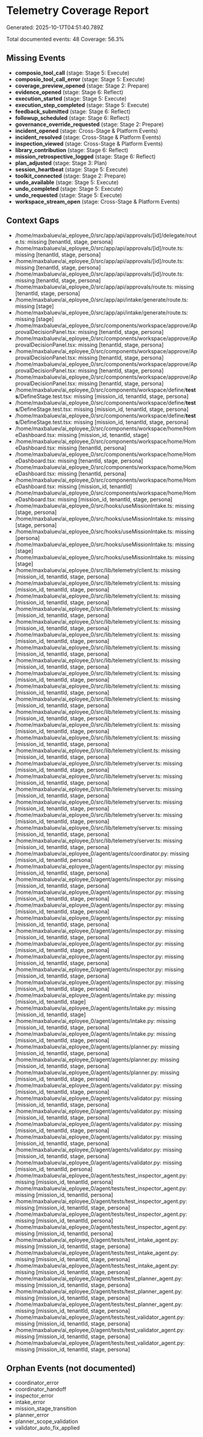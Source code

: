# Telemetry Coverage Report

Generated: 2025-10-17T04:51:40.789Z

Total documented events: 48
Coverage: 56.3%

## Missing Events

- **composio_tool_call** (stage: Stage 5: Execute)
- **composio_tool_call_error** (stage: Stage 5: Execute)
- **coverage_preview_opened** (stage: Stage 2: Prepare)
- **evidence_opened** (stage: Stage 6: Reflect)
- **execution_started** (stage: Stage 5: Execute)
- **execution_step_completed** (stage: Stage 5: Execute)
- **feedback_submitted** (stage: Stage 6: Reflect)
- **followup_scheduled** (stage: Stage 6: Reflect)
- **governance_override_requested** (stage: Stage 2: Prepare)
- **incident_opened** (stage: Cross-Stage & Platform Events)
- **incident_resolved** (stage: Cross-Stage & Platform Events)
- **inspection_viewed** (stage: Cross-Stage & Platform Events)
- **library_contribution** (stage: Stage 6: Reflect)
- **mission_retrospective_logged** (stage: Stage 6: Reflect)
- **plan_adjusted** (stage: Stage 3: Plan)
- **session_heartbeat** (stage: Stage 5: Execute)
- **toolkit_connected** (stage: Stage 2: Prepare)
- **undo_available** (stage: Stage 5: Execute)
- **undo_completed** (stage: Stage 5: Execute)
- **undo_requested** (stage: Stage 5: Execute)
- **workspace_stream_open** (stage: Cross-Stage & Platform Events)

## Context Gaps

- /home/maxbaluev/ai_eployee_0/src/app/api/approvals/[id]/delegate/route.ts: missing [tenantId, stage, persona]
- /home/maxbaluev/ai_eployee_0/src/app/api/approvals/[id]/route.ts: missing [tenantId, stage, persona]
- /home/maxbaluev/ai_eployee_0/src/app/api/approvals/[id]/route.ts: missing [tenantId, stage, persona]
- /home/maxbaluev/ai_eployee_0/src/app/api/approvals/[id]/route.ts: missing [tenantId, stage, persona]
- /home/maxbaluev/ai_eployee_0/src/app/api/approvals/route.ts: missing [tenantId, stage, persona]
- /home/maxbaluev/ai_eployee_0/src/app/api/intake/generate/route.ts: missing [stage]
- /home/maxbaluev/ai_eployee_0/src/app/api/intake/generate/route.ts: missing [stage]
- /home/maxbaluev/ai_eployee_0/src/components/workspace/approve/ApprovalDecisionPanel.tsx: missing [tenantId, stage, persona]
- /home/maxbaluev/ai_eployee_0/src/components/workspace/approve/ApprovalDecisionPanel.tsx: missing [tenantId, stage, persona]
- /home/maxbaluev/ai_eployee_0/src/components/workspace/approve/ApprovalDecisionPanel.tsx: missing [tenantId, stage, persona]
- /home/maxbaluev/ai_eployee_0/src/components/workspace/approve/ApprovalDecisionPanel.tsx: missing [tenantId, stage, persona]
- /home/maxbaluev/ai_eployee_0/src/components/workspace/approve/ApprovalDecisionPanel.tsx: missing [tenantId, stage, persona]
- /home/maxbaluev/ai_eployee_0/src/components/workspace/define/__tests__/DefineStage.test.tsx: missing [mission_id, tenantId, stage, persona]
- /home/maxbaluev/ai_eployee_0/src/components/workspace/define/__tests__/DefineStage.test.tsx: missing [mission_id, tenantId, stage, persona]
- /home/maxbaluev/ai_eployee_0/src/components/workspace/define/__tests__/DefineStage.test.tsx: missing [mission_id, tenantId, stage, persona]
- /home/maxbaluev/ai_eployee_0/src/components/workspace/home/HomeDashboard.tsx: missing [mission_id, tenantId, stage]
- /home/maxbaluev/ai_eployee_0/src/components/workspace/home/HomeDashboard.tsx: missing [tenantId, persona]
- /home/maxbaluev/ai_eployee_0/src/components/workspace/home/HomeDashboard.tsx: missing [tenantId, stage, persona]
- /home/maxbaluev/ai_eployee_0/src/components/workspace/home/HomeDashboard.tsx: missing [tenantId, persona]
- /home/maxbaluev/ai_eployee_0/src/components/workspace/home/HomeDashboard.tsx: missing [mission_id, tenantId]
- /home/maxbaluev/ai_eployee_0/src/components/workspace/home/HomeDashboard.tsx: missing [mission_id, tenantId, stage, persona]
- /home/maxbaluev/ai_eployee_0/src/hooks/useMissionIntake.ts: missing [stage, persona]
- /home/maxbaluev/ai_eployee_0/src/hooks/useMissionIntake.ts: missing [stage, persona]
- /home/maxbaluev/ai_eployee_0/src/hooks/useMissionIntake.ts: missing [persona]
- /home/maxbaluev/ai_eployee_0/src/hooks/useMissionIntake.ts: missing [stage]
- /home/maxbaluev/ai_eployee_0/src/hooks/useMissionIntake.ts: missing [stage]
- /home/maxbaluev/ai_eployee_0/src/lib/telemetry/client.ts: missing [mission_id, tenantId, stage, persona]
- /home/maxbaluev/ai_eployee_0/src/lib/telemetry/client.ts: missing [mission_id, tenantId, stage, persona]
- /home/maxbaluev/ai_eployee_0/src/lib/telemetry/client.ts: missing [mission_id, tenantId, stage, persona]
- /home/maxbaluev/ai_eployee_0/src/lib/telemetry/client.ts: missing [mission_id, tenantId, stage, persona]
- /home/maxbaluev/ai_eployee_0/src/lib/telemetry/client.ts: missing [mission_id, tenantId, stage, persona]
- /home/maxbaluev/ai_eployee_0/src/lib/telemetry/client.ts: missing [mission_id, tenantId, stage, persona]
- /home/maxbaluev/ai_eployee_0/src/lib/telemetry/client.ts: missing [mission_id, tenantId, stage, persona]
- /home/maxbaluev/ai_eployee_0/src/lib/telemetry/client.ts: missing [mission_id, tenantId, stage, persona]
- /home/maxbaluev/ai_eployee_0/src/lib/telemetry/client.ts: missing [mission_id, tenantId, stage, persona]
- /home/maxbaluev/ai_eployee_0/src/lib/telemetry/client.ts: missing [mission_id, tenantId, stage, persona]
- /home/maxbaluev/ai_eployee_0/src/lib/telemetry/client.ts: missing [mission_id, tenantId, stage, persona]
- /home/maxbaluev/ai_eployee_0/src/lib/telemetry/client.ts: missing [mission_id, tenantId, stage, persona]
- /home/maxbaluev/ai_eployee_0/src/lib/telemetry/client.ts: missing [mission_id, tenantId, stage, persona]
- /home/maxbaluev/ai_eployee_0/src/lib/telemetry/client.ts: missing [mission_id, tenantId, stage, persona]
- /home/maxbaluev/ai_eployee_0/src/lib/telemetry/client.ts: missing [mission_id, tenantId, stage, persona]
- /home/maxbaluev/ai_eployee_0/src/lib/telemetry/server.ts: missing [mission_id, tenantId, stage, persona]
- /home/maxbaluev/ai_eployee_0/src/lib/telemetry/server.ts: missing [mission_id, tenantId, stage, persona]
- /home/maxbaluev/ai_eployee_0/src/lib/telemetry/server.ts: missing [mission_id, tenantId, stage, persona]
- /home/maxbaluev/ai_eployee_0/src/lib/telemetry/server.ts: missing [mission_id, tenantId, stage, persona]
- /home/maxbaluev/ai_eployee_0/src/lib/telemetry/server.ts: missing [mission_id, tenantId, stage, persona]
- /home/maxbaluev/ai_eployee_0/src/lib/telemetry/server.ts: missing [mission_id, tenantId, stage, persona]
- /home/maxbaluev/ai_eployee_0/src/lib/telemetry/server.ts: missing [mission_id, tenantId, stage, persona]
- /home/maxbaluev/ai_eployee_0/agent/agents/coordinator.py: missing [mission_id, tenantId, persona]
- /home/maxbaluev/ai_eployee_0/agent/agents/inspector.py: missing [mission_id, tenantId, stage, persona]
- /home/maxbaluev/ai_eployee_0/agent/agents/inspector.py: missing [mission_id, tenantId, stage, persona]
- /home/maxbaluev/ai_eployee_0/agent/agents/inspector.py: missing [mission_id, tenantId, stage, persona]
- /home/maxbaluev/ai_eployee_0/agent/agents/inspector.py: missing [mission_id, tenantId, stage, persona]
- /home/maxbaluev/ai_eployee_0/agent/agents/inspector.py: missing [mission_id, tenantId, stage, persona]
- /home/maxbaluev/ai_eployee_0/agent/agents/inspector.py: missing [mission_id, tenantId, stage, persona]
- /home/maxbaluev/ai_eployee_0/agent/agents/inspector.py: missing [mission_id, tenantId, stage, persona]
- /home/maxbaluev/ai_eployee_0/agent/agents/inspector.py: missing [mission_id, tenantId, stage, persona]
- /home/maxbaluev/ai_eployee_0/agent/agents/inspector.py: missing [mission_id, tenantId, stage, persona]
- /home/maxbaluev/ai_eployee_0/agent/agents/inspector.py: missing [mission_id, tenantId, stage, persona]
- /home/maxbaluev/ai_eployee_0/agent/agents/intake.py: missing [mission_id, tenantId, stage]
- /home/maxbaluev/ai_eployee_0/agent/agents/intake.py: missing [mission_id, tenantId, stage]
- /home/maxbaluev/ai_eployee_0/agent/agents/intake.py: missing [mission_id, tenantId, stage, persona]
- /home/maxbaluev/ai_eployee_0/agent/agents/intake.py: missing [mission_id, tenantId, stage, persona]
- /home/maxbaluev/ai_eployee_0/agent/agents/planner.py: missing [mission_id, tenantId, stage, persona]
- /home/maxbaluev/ai_eployee_0/agent/agents/planner.py: missing [mission_id, tenantId, stage, persona]
- /home/maxbaluev/ai_eployee_0/agent/agents/planner.py: missing [mission_id, tenantId, stage, persona]
- /home/maxbaluev/ai_eployee_0/agent/agents/validator.py: missing [mission_id, tenantId, stage, persona]
- /home/maxbaluev/ai_eployee_0/agent/agents/validator.py: missing [mission_id, tenantId, stage, persona]
- /home/maxbaluev/ai_eployee_0/agent/agents/validator.py: missing [mission_id, tenantId, stage, persona]
- /home/maxbaluev/ai_eployee_0/agent/agents/validator.py: missing [mission_id, tenantId, stage, persona]
- /home/maxbaluev/ai_eployee_0/agent/agents/validator.py: missing [mission_id, tenantId, stage, persona]
- /home/maxbaluev/ai_eployee_0/agent/agents/validator.py: missing [mission_id, tenantId, stage, persona]
- /home/maxbaluev/ai_eployee_0/agent/agents/validator.py: missing [mission_id, tenantId, persona]
- /home/maxbaluev/ai_eployee_0/agent/tests/test_inspector_agent.py: missing [mission_id, tenantId, persona]
- /home/maxbaluev/ai_eployee_0/agent/tests/test_inspector_agent.py: missing [mission_id, tenantId, persona]
- /home/maxbaluev/ai_eployee_0/agent/tests/test_inspector_agent.py: missing [mission_id, tenantId, stage, persona]
- /home/maxbaluev/ai_eployee_0/agent/tests/test_inspector_agent.py: missing [mission_id, tenantId, persona]
- /home/maxbaluev/ai_eployee_0/agent/tests/test_inspector_agent.py: missing [mission_id, tenantId, persona]
- /home/maxbaluev/ai_eployee_0/agent/tests/test_intake_agent.py: missing [mission_id, tenantId, stage, persona]
- /home/maxbaluev/ai_eployee_0/agent/tests/test_intake_agent.py: missing [mission_id, tenantId, stage, persona]
- /home/maxbaluev/ai_eployee_0/agent/tests/test_intake_agent.py: missing [mission_id, tenantId, stage, persona]
- /home/maxbaluev/ai_eployee_0/agent/tests/test_planner_agent.py: missing [mission_id, tenantId, stage, persona]
- /home/maxbaluev/ai_eployee_0/agent/tests/test_planner_agent.py: missing [mission_id, tenantId, stage, persona]
- /home/maxbaluev/ai_eployee_0/agent/tests/test_planner_agent.py: missing [mission_id, tenantId, stage, persona]
- /home/maxbaluev/ai_eployee_0/agent/tests/test_validator_agent.py: missing [mission_id, tenantId, stage, persona]
- /home/maxbaluev/ai_eployee_0/agent/tests/test_validator_agent.py: missing [mission_id, tenantId, stage, persona]
- /home/maxbaluev/ai_eployee_0/agent/tests/test_validator_agent.py: missing [mission_id, tenantId, stage, persona]

## Orphan Events (not documented)

- coordinator_error
- coordinator_handoff
- inspector_error
- intake_error
- mission_stage_transition
- planner_error
- planner_scope_validation
- validator_auto_fix_applied
